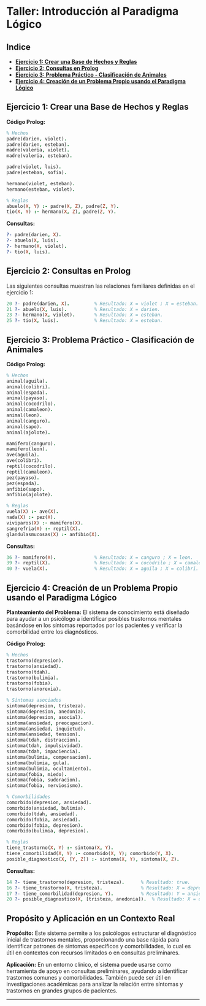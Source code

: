 # Taller: Introducción al Paradigma Lógico

## Indice
- [**Ejercicio 1: Crear una Base de Hechos y Reglas**](#ejercicio_1_crear_una_base_de_hechos_y_reglas)
- [**Ejercicio 2: Consultas en Prolog**](#ejercicio_2__consultas_en_prolog)
- [**Ejercicio 3: Problema Práctico - Clasificación de Animales**](#ejercicio_3:_problema_práctico_-_clasificación_de_animales)
- [**Ejercicio 4: Creación de un Problema Propio usando el Paradigma Lógico**](#ejercicio_4:_creación_de_un_problema_propio_usando_el_paradigma_lógico)

## Ejercicio 1: Crear una Base de Hechos y Reglas

**Código Prolog:**

```prolog
% Hechos
padre(darien, violet).
padre(darien, esteban).
madre(valeria, violet).
madre(valeria, esteban).

padre(violet, luis).
padre(esteban, sofia).

hermano(violet, esteban).
hermano(esteban, violet).

% Reglas
abuelo(X, Y) :- padre(X, Z), padre(Z, Y).
tio(X, Y) :- hermano(X, Z), padre(Z, Y).
```

**Consultas:**

```prolog
?- padre(darien, X).
?- abuelo(X, luis).
?- hermano(X, violet).
?- tio(X, luis).
```

## Ejercicio 2: Consultas en Prolog

Las siguientes consultas muestran las relaciones familiares definidas en el ejercicio 1:

```prolog
20 ?- padre(darien, X).         % Resultado: X = violet ; X = esteban.
21 ?- abuelo(X, luis).          % Resultado: X = darien.
23 ?- hermano(X, violet).       % Resultado: X = esteban.
25 ?- tio(X, luis).             % Resultado: X = esteban.
```

## Ejercicio 3: Problema Práctico - Clasificación de Animales

**Código Prolog:**

```prolog
% Hechos
animal(aguila).
animal(colibri).
animal(espada).
animal(payaso).
animal(cocodrilo).
animal(camaleon).
animal(leon).
animal(canguro).
animal(sapo).
animal(ajolote).

mamifero(canguro).
mamifero(leon).
ave(aguila).
ave(colibri).
reptil(cocodrilo).
reptil(camaleon).
pez(payaso).
pez(espada).
anfibio(sapo).
anfibio(ajolote).

% Reglas
vuela(X) :- ave(X).
nada(X) :- pez(X).
viviparos(X) :- mamifero(X).
sangrefria(X) :- reptil(X).
glandulasmucosas(X) :- anfibio(X).
```

**Consultas:**

```prolog
36 ?- mamifero(X).              % Resultado: X = canguro ; X = leon.
39 ?- reptil(X).                % Resultado: X = cocodrilo ; X = camaleon.
40 ?- vuela(X).                 % Resultado: X = aguila ; X = colibri.
```

## Ejercicio 4: Creación de un Problema Propio usando el Paradigma Lógico

**Planteamiento del Problema:**
El sistema de conocimiento está diseñado para ayudar a un psicólogo a identificar posibles trastornos mentales basándose en los síntomas reportados por los pacientes y verificar la comorbilidad entre los diagnósticos. 

**Código Prolog:**

```prolog
% Hechos
trastorno(depresion).
trastorno(ansiedad).
trastorno(tdah).
trastorno(bulimia).
trastorno(fobia).
trastorno(anorexia).

% Síntomas asociados
sintoma(depresion, tristeza).
sintoma(depresion, anedonia).
sintoma(depresion, asocial).
sintoma(ansiedad, preocupacion).
sintoma(ansiedad, inquietud).
sintoma(ansiedad, tension).
sintoma(tdah, distraccion).
sintoma(tdah, impulsividad).
sintoma(tdah, impaciencia).
sintoma(bulimia, compensacion).
sintoma(bulimia, gula).
sintoma(bulimia, ocultamiento).
sintoma(fobia, miedo).
sintoma(fobia, sudoracion).
sintoma(fobia, nerviosismo).

% Comorbilidades
comorbido(depresion, ansiedad).
comorbido(ansiedad, bulimia).
comorbido(tdah, ansiedad).
comorbido(fobia, ansiedad).
comorbido(fobia, depresion).
comorbido(bulimia, depresion).

% Reglas
tiene_trastorno(X, Y) :- sintoma(X, Y).
tiene_comorbilidad(X, Y) :- comorbido(X, Y); comorbido(Y, X).
posible_diagnostico(X, [Y, Z]) :- sintoma(X, Y), sintoma(X, Z).
```

**Consultas:**

```prolog
14 ?- tiene_trastorno(depresion, tristeza).      % Resultado: true.
16 ?- tiene_trastorno(X, tristeza).              % Resultado: X = depresion.
17 ?- tiene_comorbilidad(depresion, Y).          % Resultado: Y = ansiedad ; Y = fobia ; Y = bulimia.
20 ?- posible_diagnostico(X, [tristeza, anedonia]).  % Resultado: X = depresion.
```

## Propósito y Aplicación en un Contexto Real

**Propósito:** Este sistema permite a los psicólogos estructurar el diagnóstico inicial de trastornos mentales, proporcionando una base rápida para identificar patrones de síntomas específicos y comorbilidades, lo cual es útil en contextos con recursos limitados o en consultas preliminares.

**Aplicación:** En un entorno clínico, el sistema puede usarse como herramienta de apoyo en consultas preliminares, ayudando a identificar trastornos comunes y comorbilidades. También puede ser útil en investigaciones académicas para analizar la relación entre síntomas y trastornos en grandes grupos de pacientes.

---
